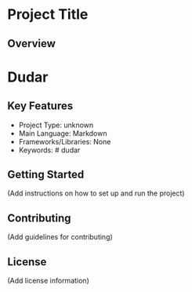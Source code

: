 
# Project Title

## Overview

# Dudar

## Key Features

- Project Type: unknown
- Main Language: Markdown
- Frameworks/Libraries: None
- Keywords: # dudar

## Getting Started

(Add instructions on how to set up and run the project)

## Contributing

(Add guidelines for contributing)

## License

(Add license information)
